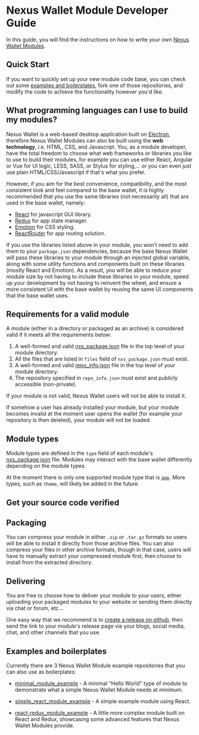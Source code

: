 # Nexus Wallet Module Developer Guide

In this guide, you will find the instructions on how to write your own [Nexus Wallet Modules](../README.md).

## Quick Start

If you want to quickly set up your new module code base, you can check out some [examples and boilerplates](#examples-and-boilerplates), fork one of those repositories, and modify the code to achieve the functionality however you'd like.

## What programming languages can I use to build my modules?

Nexus Wallet is a web-based desktop application built on [Electron](https://electronjs.org/), therefore Nexus Wallet Modules can also be built using the **web technology**, i.e. HTML, CSS, and Javascript. You, as a module developer, have the total freedom to choose what web frameworks or libraries you like to use to build their modules, for example you can use either React, Angular or Vue for UI logic, LESS, SASS, or Stylus for styling,... or you can even just use plain HTML/CSS/Javascript if that's what you prefer.

However, if you aim for the best convenience, compatibility, and the most consistent look and feel compared to the base wallet, it is highly recommended that you use the same libraries (not necessarily all) that are used in the base wallet, namely:

- [React](https://reactjs.org/) for javascript GUI library.
- [Redux](https://redux.js.org/) for app state manager.
- [Emotion](https://emotion.sh) for CSS styling.
- [ReactRouter](https://reacttraining.com/react-router/) for app routing solution.

If you use the libraries listed above in your module, you won't need to add them to your `package.json` dependencies, because the base Nexus Wallet will pass these libraries to your module through an injected global variable, along with some utility functions and components built on these libraries (mostly React and Emotion). As a result, you will be able to reduce your module size by not having to include these libraries in your module, speed up your development by not having to reinvent the wheel, and ensure a more consistent UI with the base wallet by reusing the same UI components that the base wallet uses.

## Requirements for a valid module

A module (either in a directory or packaged as an archive) is considered valid if it meets all the requirements below:

1. A well-formed and valid [nxs_package.json](./nxs_package.json.md) file in the top level of your module directory.
2. All the files that are listed in `files` field of `nxs_package.json` must exist.
3. A well-formed and valid [repo_info.json](./repo_info.json.md) file in the top level of your module directory.
4. The repository specified in `repo_info.json` must exist and publicly accessible (non-private).

If your module is not valid, Nexus Wallet users will not be able to install it.

If somehow a user has already installed your module, but your module becomes invalid at the moment user opens the wallet (for example your repository is then deleted), your module will not be loaded.

## Module types

Module types are defined in the `type` field of each module's [nxs_package.json](./nxs_package.json.md) file. Modules may interact with the base wallet differently depending on the module types. 

At the moment there is only one supported module type that is [`app`](./app-modules). More types, such as `theme`, will likely be added in the future.

## Get your source code verified

## Packaging

You can compress your module in either `.zip` or `.tar.gz` formats so users will be able to install it directly from those archive files. You can also compress your files in other archive formats, though in that case, users will have to manually extract your compressed module first, then choose to install from the extracted directory.

## Delivering

You are free to choose how to deliver your module to your users, either uploading your packaged modules to your website or sending them directly via chat or forum, etc...

One easy way that we recommend is to [create a release on github](https://help.github.com/en/articles/creating-releases), then send the link to your module's release page via your blogs, social media, chat, and other channels that you use.

## Examples and boilerplates

Currently there are 3 Nexus Wallet Module example repositories that you can also use as boilerplates:

- [minimal_module_example](https://github.com/Nexusoft/minimal_module_example) - A minimal "Hello World" type of module to demonstrate what a simple Nexus Wallet Module needs at minimum.

- [simple_react_module_example](https://github.com/Nexusoft/simple_react_module_example) - A simple example module using React.

- [react-redux_module_example](https://github.com/Nexusoft/react_redux_module_example) - A little more complex module built on React and Redux, showcasing some advanced features that Nexus Wallet Modules provide.
